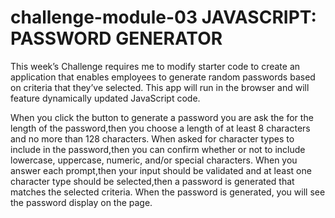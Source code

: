 # challenge-module-03 JAVASCRIPT: PASSWORD GENERATOR

This week’s Challenge requires me to modify starter code to create an application that enables employees to generate random passwords based on criteria that they’ve selected. This app will run in the browser and will feature dynamically updated JavaScript code.

When you click the button to generate a password you are ask the for the length of the password,then you choose a length of at least 8 characters and no more than 128 characters.
When asked for character types to include in the password,then you can confirm whether or not to include lowercase, uppercase, numeric, and/or special characters.
When you answer each prompt,then your input should be validated and at least one character type should be selected,then a password is generated that matches the selected criteria.
When the password is generated, you will see the password display on the page.
